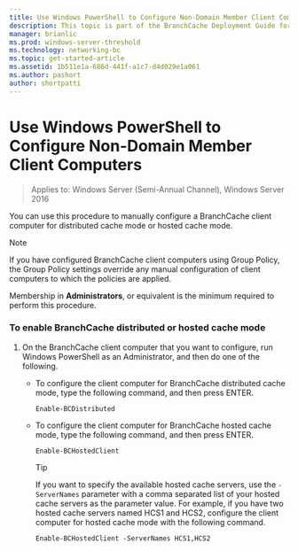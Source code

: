 ```yaml
---
title: Use Windows PowerShell to Configure Non-Domain Member Client Computers
description: This topic is part of the BranchCache Deployment Guide for Windows Server 2016, which demonstrates how to deploy BranchCache in distributed and hosted cache modes to optimize WAN bandwidth usage in branch offices
manager: brianlic
ms.prod: windows-server-threshold
ms.technology: networking-bc
ms.topic: get-started-article
ms.assetid: 1b511e1a-686d-441f-a1c7-d4d029e1a061
ms.author: pashort
author: shortpatti
---
```

# Use Windows PowerShell to Configure Non-Domain Member Client Computers

>Applies to: Windows Server (Semi-Annual Channel), Windows Server 2016

You can use this procedure to manually configure a BranchCache client computer for distributed cache mode or hosted cache mode.  
  
> [!NOTE]  
> If you have configured BranchCache client computers using Group Policy, the Group Policy settings override any manual configuration of client computers to which the policies are applied.  
  
Membership in **Administrators**, or equivalent is the minimum required to perform this procedure.  
  
### To enable BranchCache distributed or hosted cache mode  
  
1.  On the BranchCache client computer that you want to configure, run Windows PowerShell as an Administrator, and then do one of the following.  
  
    -   To configure the client computer for BranchCache distributed cache mode, type the following command, and then press ENTER.  
  
        `Enable-BCDistributed`  
  
    -   To configure the client computer for BranchCache hosted cache mode, type the following command, and then press ENTER.  
  
        `Enable-BCHostedClient`  
  
        > [!TIP]  
        > If you want to specify the available hosted cache servers, use the `-ServerNames` parameter with a comma separated list of your hosted cache servers as the parameter value. For example, if you have two hosted cache servers named HCS1 and HCS2, configure the client computer for hosted cache mode with the following command.  
        >   
        > `Enable-BCHostedClient -ServerNames HCS1,HCS2`  
  


